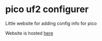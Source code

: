 # pico uf2 configurer
Little website for adding config info for pico

Website is hosted [here](https://matthewcollier.co.uk/Picouf2Configurer)